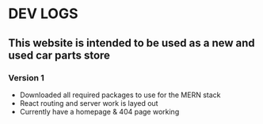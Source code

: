 # DEV LOGS

This website is intended to be used as a new and used car parts store
---

### Version 1

- Downloaded all required packages to use for the MERN stack
- React routing and server work is layed out 
- Currently have a homepage & 404 page working